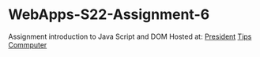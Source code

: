 # WebApps-S22-Assignment-6
Assignment introduction to Java Script and DOM
Hosted at:
[President](https://44-563-web-apps-s22.github.io/webapps-s22-assignment-6-Zamiels-cmd/president.html)
[Tips](https://44-563-web-apps-s22.github.io/webapps-s22-assignment-6-Zamiels-cmd/tips.html)
[Commputer](https://44-563-web-apps-s22.github.io/webapps-s22-assignment-6-Zamiels-cmd/computer.html)

